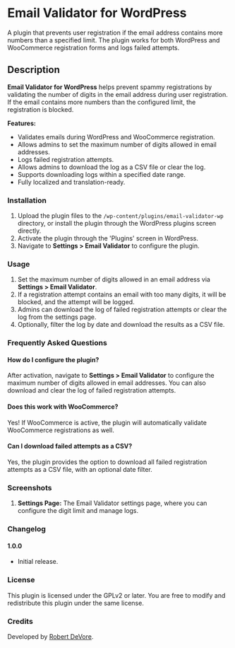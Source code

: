 # Email Validator for WordPress

A plugin that prevents user registration if the email address contains more numbers than a specified limit. The plugin works for both WordPress and WooCommerce registration forms and logs failed attempts.

## Description

**Email Validator for WordPress** helps prevent spammy registrations by validating the number of digits in the email address during user registration. If the email contains more numbers than the configured limit, the registration is blocked.

**Features:**

- Validates emails during WordPress and WooCommerce registration.
- Allows admins to set the maximum number of digits allowed in email addresses.
- Logs failed registration attempts.
- Allows admins to download the log as a CSV file or clear the log.
- Supports downloading logs within a specified date range.
- Fully localized and translation-ready.

### Installation

1. Upload the plugin files to the `/wp-content/plugins/email-validator-wp` directory, or install the plugin through the WordPress plugins screen directly.
2. Activate the plugin through the 'Plugins' screen in WordPress.
3. Navigate to **Settings > Email Validator** to configure the plugin.

### Usage

1. Set the maximum number of digits allowed in an email address via **Settings > Email Validator**.
2. If a registration attempt contains an email with too many digits, it will be blocked, and the attempt will be logged.
3. Admins can download the log of failed registration attempts or clear the log from the settings page.
4. Optionally, filter the log by date and download the results as a CSV file.

### Frequently Asked Questions

#### How do I configure the plugin?

After activation, navigate to **Settings > Email Validator** to configure the maximum number of digits allowed in email addresses. You can also download and clear the log of failed registration attempts.

#### Does this work with WooCommerce?

Yes! If WooCommerce is active, the plugin will automatically validate WooCommerce registrations as well.

#### Can I download failed attempts as a CSV?

Yes, the plugin provides the option to download all failed registration attempts as a CSV file, with an optional date filter.

### Screenshots

1. **Settings Page:** The Email Validator settings page, where you can configure the digit limit and manage logs.

### Changelog

#### 1.0.0
- Initial release.

### License

This plugin is licensed under the GPLv2 or later. You are free to modify and redistribute this plugin under the same license.

### Credits

Developed by [Robert DeVore](https://robertdevore.com).